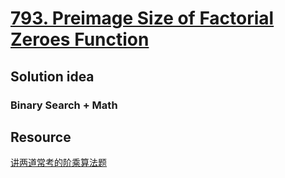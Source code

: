 # [793. Preimage Size of Factorial Zeroes Function](https://leetcode.com/problems/preimage-size-of-factorial-zeroes-function/description/)

## Solution idea

### Binary Search + Math

## Resource
[讲两道常考的阶乘算法题](https://labuladong.github.io/algo/di-san-zha-24031/shu-xue-yu-659f1/jiang-lian-ae367/)